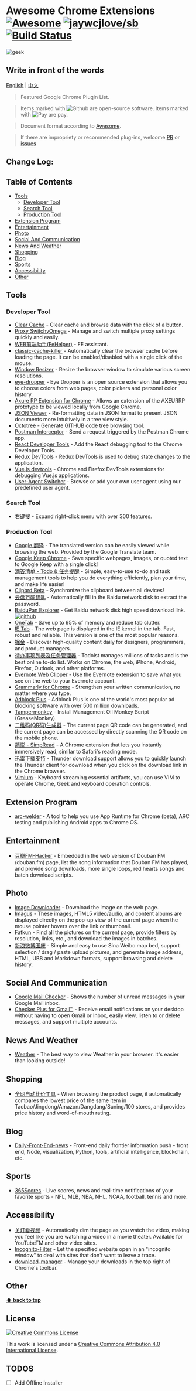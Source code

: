 # Awesome Chrome Extensions [![Awesome](https://cdn.rawgit.com/sindresorhus/awesome/d7305f38d29fed78fa85652e3a63e154dd8e8829/media/badge.svg)](https://github.com/sindresorhus/awesome) [![jaywcjlove/sb](https://jaywcjlove.github.io/sb/lang/chinese.svg)](README-cn.md) [![Build Status](https://travis-ci.org/Cui-y/awesome-chrome-plugin-recommends.svg)](https://travis-ci.org/Cui-y/awesome-chrome-plugin-recommends.svg)

![geek](./media/geek.jpg)

## Write in front of the words

[English](README.md) | [中文](README-cn.md)

> Featured Google Chrome Plugin List.

> Items marked with ![Github][Github Icon] are open-source software. Items marked with ![Pay][Pay Icon] are pay.

> Document format according to [Awesome](https://github.com/sindresorhus/awesome).

> If there are impropriety or recommended plug-ins, welcome [PR](https://github.com/Cui-y/awesome-chrome-plugin-recommends/pulls) or [issues](https://github.com/Cui-y/awesome-chrome-plugin-recommends/issues)


## Change Log:

## Table of Contents

  - [Tools](#Tools)
    - [Developer Tool](#Developer-Tool)
    - [Search Tool](#Search-Tool)
    - [Production Tool](#Production-Tool)
  - [Extension Program](#Extension-Program)
  - [Entertainment](#Entertainment)
  - [Photo](#Photo)
  - [Social And Communication](#Social-And-Communication)
  - [News And Weather](#News-And-Weather)
  - [Shopping](#Shopping)
  - [Blog](#Blog)
  - [Sports](#Sports)
  - [Accessibility](#Accessibility)
  - [Other](#Other)


## Tools

### Developer Tool

- [Clear Cache](https://chrome.google.com/webstore/detail/clear-cache/cppjkneekbjaeellbfkmgnhonkkjfpdn?utm_source=chrome-app-launcher-info-dialog) - Clear cache and browse data with the click of a button.
- [Proxy SwitchyOmega](https://chrome.google.com/webstore/detail/proxy-switchyomega/padekgcemlokbadohgkifijomclgjgif?hl=zh-CN) - Manage and switch multiple proxy settings quickly and easily. 
- [WEB前端助手(FeHelper)](https://chrome.google.com/webstore/detail/web%E5%89%8D%E7%AB%AF%E5%8A%A9%E6%89%8Bfehelper/pkgccpejnmalmdinmhkkfafefagiiiad) - FE assistant.
- [classic-cache-killer](https://chrome.google.com/webstore/detail/classic-cache-killer/kkmknnnjliniefekpicbaaobdnjjikfp) - Automatically clear the browser cache before loading the page. It can be enabled/disabled with a single click of the mouse.
- [Window Resizer](https://chrome.google.com/webstore/detail/window-resizer/kkelicaakdanhinjdeammmilcgefonfh) - Resize the browser window to simulate various screen resolutions.
- [eye-dropper](https://chrome.google.com/webstore/detail/eye-dropper/hmdcmlfkchdmnmnmheododdhjedfccka) - Eye Dropper is an open source extension that allows you to choose colors from web pages, color pickers and personal color history.
- [Axure RP Extension for Chrome](https://chrome.google.com/webstore/detail/axure-rp-extension-for-ch/dogkpdfcklifaemcdfbildhcofnopogp) - Allows an extension of the AXEURRP prototype to be viewed locally from Google Chrome.
- [JSON Viewer](https://chrome.google.com/webstore/detail/json-viewer/gbmdgpbipfallnflgajpaliibnhdgobh) - Re-formatting data in JSON format to present JSON documents more intuitively in a tree view style.
- [Octotree](https://chrome.google.com/webstore/detail/octotree/bkhaagjahfmjljalopjnoealnfndnagc) - Generate GITHUB code tree browsing tool.
- [Postman Interceptor](https://chrome.google.com/webstore/detail/postman-interceptor/aicmkgpgakddgnaphhhpliifpcfhicfo) - Send a request triggered by the Postman Chrome app.
- [React Developer Tools](https://chrome.google.com/webstore/detail/react-developer-tools/fmkadmapgofadopljbjfkapdkoienihi) - Add the React debugging tool to the Chrome Developer Tools.
- [Redux DevTools](https://chrome.google.com/webstore/detail/redux-devtools/lmhkpmbekcpmknklioeibfkpmmfibljd) - Redux DevTools is used to debug state changes to the application.
- [Vue.js devtools](https://chrome.google.com/webstore/detail/vuejs-devtools/nhdogjmejiglipccpnnnanhbledajbpd) - Chrome and Firefox DevTools extensions for debugging Vue.js applications.
- [User-Agent Switcher](https://chrome.google.com/webstore/detail/user-agent-switcher-for-g/ffhkkpnppgnfaobgihpdblnhmmbodake) - Browse or add your own user agent using our predefined user agent.


### Search Tool

- [右键搜](https://chrome.google.com/webstore/detail/context-menus/phlfmkfpmphogkomddckmggcfpmfchpn) - Expand right-click menu with over 300 features.


### Production Tool

- [Google 翻译](https://chrome.google.com/webstore/detail/google-translate/aapbdbdomjkkjkaonfhkkikfgjllcleb) - The translated version can be easily viewed while browsing the web. Provided by the Google Translate team.
- [Google Keep Chrome](https://chrome.google.com/webstore/detail/google-keep-chrome-extens/lpcaedmchfhocbbapmcbpinfpgnhiddi) - Save specific webpages, images, or quoted text to Google Keep with a single click!
- [滴答清单 - Todo & 任务提醒](https://chrome.google.com/webstore/detail/ticktick-todo-task-list/diankknpkndanachmlckaikddgcehkod) - Simple, easy-to-use to-do and task management tools to help you do everything efficiently, plan your time, and make life easier!
- [Clipbrd Beta](https://chrome.google.com/webstore/detail/clipbrd-beta/febnkhppinonnjgfjdigiipdajophkkk) - Synchronize the clipboard between all devices!
- [云盘万能钥匙](https://chrome.google.com/webstore/detail/%E4%BA%91%E7%9B%98%E4%B8%87%E8%83%BD%E9%92%A5%E5%8C%99/anlllmnpjodopgbkbpnghnjlelnogfjc/related?hl=zh-CN) - Automatically fill in the Baidu network disk to extract the password.
- [BaiduPan Explorer](https://chrome.google.com/webstore/detail/baidupan-explorer/lncbhecjekffklnelbeninpnacopebcp) - Get Baidu network disk high speed download link.[![github][Github Icon]](https://github.com/luochenzhimu/BaiduPan-Explorer)
- [OneTab](https://chrome.google.com/webstore/detail/onetab/chphlpgkkbolifaimnlloiipkdnihall?hl=zh-CN) - Save up to 95% of memory and reduce tab clutter.
- [IE Tab](https://chrome.google.com/webstore/detail/ie-tab/hehijbfgiekmjfkfjpbkbammjbdenadd) - The web page is displayed in the IE kernel in the tab. Fast, robust and reliable. This version is one of the most popular reasons.
- [掘金](https://chrome.google.com/webstore/detail/%E6%8E%98%E9%87%91/lecdifefmmfjnjjinhaennhdlmcaeeeb) - Discover high-quality content daily for designers, programmers, and product managers.
- [待办事项列表及任务管理器](https://chrome.google.com/webstore/detail/todoist-to-do-list-and-ta/jldhpllghnbhlbpcmnajkpdmadaolakh) - Todoist manages millions of tasks and is the best online to-do list. Works on Chrome, the web, iPhone, Android, Firefox, Outlook, and other platforms.
- [Evernote Web Clipper](https://chrome.google.com/webstore/detail/evernote-web-clipper/pioclpoplcdbaefihamjohnefbikjilc) - Use the Evernote extension to save what you see on the web to your Evernote account.
- [Grammarly for Chrome](https://chrome.google.com/webstore/detail/grammarly-for-chrome/kbfnbcaeplbcioakkpcpgfkobkghlhen) - Strengthen your written communication, no matter where you type.
- [Adblock Plus](https://chrome.google.com/webstore/detail/adblock-plus/cfhdojbkjhnklbpkdaibdccddilifddb) - Adblock Plus is one of the world's most popular ad blocking software with over 500 million downloads.
- [Tampermonkey](https://chrome.google.com/webstore/detail/tampermonkey/dhdgffkkebhmkfjojejmpbldmpobfkfo) - Install Management Oil Monkey Script (GreaseMonkey).
- [二维码(QR码)生成器](https://chrome.google.com/webstore/detail/%E4%BA%8C%E7%BB%B4%E7%A0%81qr%E7%A0%81%E7%94%9F%E6%88%90%E5%99%A8qr-code-generato/pflgjjogbmmcmfhfcnlohagkablhbpmg) - The current page QR code can be generated, and the current page can be accessed by directly scanning the QR code on the mobile phone.
- [简悦 - SimpRead](https://chrome.google.com/webstore/detail/simpread-reader-view/ijllcpnolfcooahcekpamkbidhejabll) - A Chrome extension that lets you instantly immersively read, similar to Safari's reading mode.
- [迅雷下载支持](https://chrome.google.com/webstore/detail/%E8%BF%85%E9%9B%B7%E4%B8%8B%E8%BD%BD%E6%94%AF%E6%8C%81/bclmkgofhdgekpoamoialodjdloiilod) - Thunder download support allows you to quickly launch the Thunder client for download when you click on the download link in the Chrome browser.
- [Vimium](https://chrome.google.com/webstore/detail/vimium/dbepggeogbaibhgnhhndojpepiihcmeb) - Keyboard streaming essential artifacts, you can use VIM to operate Chrome, Geek and keyboard operation controls.


## Extension Program

- [arc-welder](https://chrome.google.com/webstore/detail/arc-welder/emfinbmielocnlhgmfkkmkngdoccbadn) - A tool to help you use App Runtime for Chrome (beta), ARC testing and publishing Android apps to Chrome OS.


## Entertainment

- [豆瓣FM-Hacker](https://chrome.google.com/webstore/detail/%E8%B1%86%E7%93%A3fm-hacker/pjpdhffcchclaedfnlkmpacghddkpgjh) - Embedded in the web version of Douban FM (douban.fm) page, list the song information that Douban FM has played, and provide song downloads, more single loops, red hearts songs and batch download scripts.


## Photo

- [Image Downloader](https://chrome.google.com/webstore/detail/image-downloader/cnpniohnfphhjihaiiggeabnkjhpaldj) - Download the image on the web page.
- [Imagus](https://chrome.google.com/webstore/detail/imagus/immpkjjlgappgfkkfieppnmlhakdmaab?utm_source=chrome-app-launcher-info-dialog) - These images, HTML5 video/audio, and content albums are displayed directly on the pop-up view of the current page when the mouse pointer hovers over the link or thumbnail.
- [Fatkun](https://chrome.google.com/webstore/detail/fatkun-batch-download-ima/nnjjahlikiabnchcpehcpkdeckfgnohf?hl=zh-CN) - Find all the pictures on the current page, provide filters by resolution, links, etc., and download the images in batches.
- [新浪微博图床](https://chrome.google.com/webstore/detail/%E6%96%B0%E6%B5%AA%E5%BE%AE%E5%8D%9A%E5%9B%BE%E5%BA%8A/fdfdnfpdplfbbnemmmoklbfjbhecpnhf?utm_campaign=en) - Simple and easy to use Sina Weibo map bed, support selection / drag / paste upload pictures, and generate image address, HTML, UBB and Markdown formats, support browsing and delete history.


## Social And Communication

- [Google Mail Checker](https://chrome.google.com/webstore/detail/google-mail-checker/mihcahmgecmbnbcchbopgniflfhgnkff) - Shows the number of unread messages in your Google Mail inbox.
- [Checker Plus for Gmail™](https://chrome.google.com/webstore/detail/checker-plus-for-gmail/oeopbcgkkoapgobdbedcemjljbihmemj) - Receive email notifications on your desktop without having to open Gmail or Inbox, easily view, listen to or delete messages, and support multiple accounts.


## News And Weather

- [Weather](https://chrome.google.com/webstore/detail/weather/iolcbmjhmpdheggkocibajddahbeiglb) - The best way to view Weather in your browser. It's easier than looking outside!


## Shopping

- [全网自动比价工具](https://chrome.google.com/webstore/detail/%E8%B4%AD%E7%89%A9%E5%85%9A%E5%85%A8%E7%BD%91%E8%87%AA%E5%8A%A8%E6%AF%94%E4%BB%B7%E5%B7%A5%E5%85%B7%EF%BC%9A%E6%B7%98%E5%AE%9D%E4%BA%AC%E4%B8%9C%E7%BE%8E%E4%BA%9A%E6%97%A5%E4%BA%9A%E6%AF%94%E4%BB%B7%E3%80%8118/jgphnjokjhjlcnnajmfjlacjnjkhleah?utm_campaign=en) - When browsing the product page, it automatically compares the lowest price of the same item in Taobao/Jingdong/Amazon/Dangdang/Suning/100 stores, and provides price history and word-of-mouth rating.


## Blog

- [Daily-Front-End-news](https://chrome.google.com/webstore/detail/daily-front-end-news/dcijaoifeaaafbdglmalaajeedcamogg) - Front-end daily frontier information push - front end, Node, visualization, Python, tools, artificial intelligence, blockchain, etc.


## Sports

- [365Scores](https://chrome.google.com/webstore/detail/365scores-live-scoresspor/nmpppefjehmjbiplimkfjeamnohldmko?utm_source=chrome-app-launcher-info-dialog) - Live scores, news and real-time notifications of your favorite sports - NFL, MLB, NBA, NHL, NCAA, football, tennis and more.


## Accessibility

- [关灯看视频](https://chrome.google.com/webstore/detail/turn-off-the-lights/bfbmjmiodbnnpllbbbfblcplfjjepjdn) - Automatically dim the page as you watch the video, making you feel like you are watching a video in a movie theater. Available for YouTubeTM and other video sites.
- [Incognito-Filter](https://chrome.google.com/webstore/detail/incognito-filter/cifilbmpnkjinlkchohdfcpdkmpngiik) - Let the specified website open in an "incognito window" to deal with sites that don't want to leave a trace.
- [download-manager](https://chrome.google.com/webstore/detail/download-manager/daoidaoebhfcgccdpgjjcbdginkofmfe) - Manage your downloads in the top right of Chrome's toolbar.


## Other



**[⬆ back to top](#table-of-contents)**

## License

[![Creative Commons License](http://i.creativecommons.org/l/by/4.0/88x31.png)](https://creativecommons.org/licenses/by/4.0/)

This work is licensed under a [Creative Commons Attribution 4.0 International License](http://creativecommons.org/licenses/by/4.0/).

## TODOS

- [ ] Add Offline Installer

[Github Icon]: ./media/github.svg
[Pay Icon]: ./media/pay.svg
